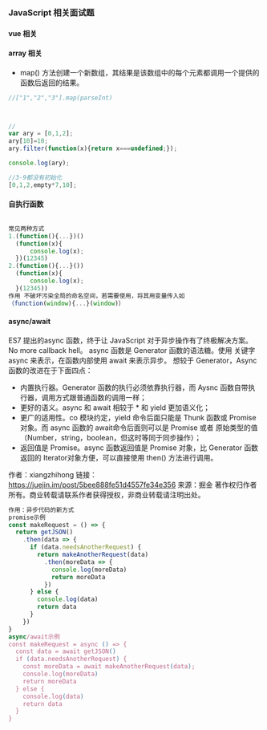 ### JavaScript 相关面试题

#### vue 相关

#### array 相关

- map() 方法创建一个新数组，其结果是该数组中的每个元素都调用一个提供的函数后返回的结果。

``` js
//["1","2","3"].map(parseInt)



//
var ary = [0,1,2];																
ary[10]=10; 
ary.filter(function(x){return x===undefined;});

console.log(ary);

//3-9都没有初始化 
[0,1,2,empty*7,10];


```

#### 自执行函数

``` js

常见两种方式
1.(function(){...})()
  (function(x){
      console.log(x);
  })(12345)
2.(function(){...}())
  (function(x){
      console.log(x);
  }(12345))
作用 不破坏污染全局的命名空间，若需要使用，将其用变量传入如
（function(window){...}(window)）

```

#### async/await
ES7 提出的async 函数，终于让 JavaScript 对于异步操作有了终极解决方案。No more callback hell。
async 函数是 Generator 函数的语法糖。使用 关键字 async 来表示，在函数内部使用 await 来表示异步。
想较于 Generator，Async 函数的改进在于下面四点：

* 内置执行器。Generator 函数的执行必须依靠执行器，而 Aysnc 函数自带执行器，调用方式跟普通函数的调用一样；
* 更好的语义。async 和 await 相较于 * 和 yield 更加语义化；
* 更广的适用性。co 模块约定，yield 命令后面只能是 Thunk 函数或 Promise对象。而 async 函数的 await命令后面则可以是 Promise 或者 原始类型的值（Number，string，boolean，但这时等同于同步操作）；
* 返回值是 Promise。async 函数返回值是 Promise 对象，比 Generator 函数返回的 Iterator对象方便，可以直接使用 then() 方法进行调用。

作者：xiangzhihong
链接：https://juejin.im/post/5bee888fe51d4557fe34e356
来源：掘金
著作权归作者所有。商业转载请联系作者获得授权，非商业转载请注明出处。
``` js
作用：异步代码的新方式
promise示例
const makeRequest = () => {
  return getJSON()
    .then(data => {
      if (data.needsAnotherRequest) {
        return makeAnotherRequest(data)
          .then(moreData => {
            console.log(moreData)
            return moreData
          })
      } else {
        console.log(data)
        return data
      }
    })
}
async/await示例
const makeRequest = async () => {
  const data = await getJSON()
  if (data.needsAnotherRequest) {
    const moreData = await makeAnotherRequest(data);
    console.log(moreData)
    return moreData
  } else {
    console.log(data)
    return data    
  }
}

```